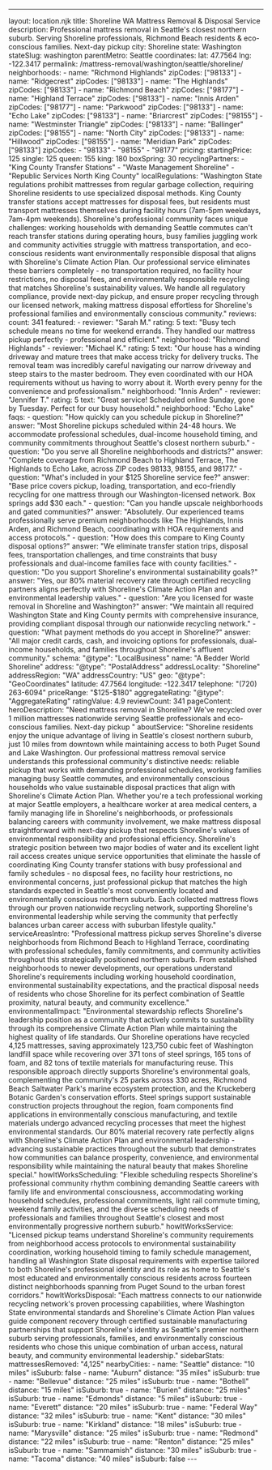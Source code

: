 ---
layout: location.njk
title: Shoreline WA Mattress Removal & Disposal Service
description: Professional mattress removal in Seattle's closest northern suburb. Serving Shoreline professionals, Richmond Beach residents & eco-conscious families. Next-day pickup
city: Shoreline state: Washington stateSlug: washington parentMetro: Seattle coordinates: lat: 47.7564 lng: -122.3417
permalink: /mattress-removal/washington/seattle/shoreline/ neighborhoods: - name: "Richmond Highlands" zipCodes: ["98133"] - name: "Ridgecrest" zipCodes: ["98133"] - name: "The Highlands" zipCodes: ["98133"] - name: "Richmond Beach" zipCodes: ["98177"] - name: "Highland Terrace" zipCodes: ["98133"] - name: "Innis Arden" zipCodes: ["98177"] - name: "Parkwood" zipCodes: ["98133"] - name: "Echo Lake" zipCodes: ["98133"] - name: "Briarcrest" zipCodes: ["98155"] - name: "Westminster Triangle" zipCodes: ["98133"] - name: "Ballinger" zipCodes: ["98155"] - name: "North City" zipCodes: ["98133"] - name: "Hillwood" zipCodes: ["98155"] - name: "Meridian Park" zipCodes: ["98133"] zipCodes: - "98133" - "98155" - "98177" pricing: startingPrice: 125 single: 125 queen: 155 king: 180 boxSpring: 30 recyclingPartners: - "King County Transfer Stations" - "Waste Management Shoreline" - "Republic Services North King County" localRegulations: "Washington State regulations prohibit mattresses from regular garbage collection, requiring Shoreline residents to use specialized disposal methods. King County transfer stations accept mattresses for disposal fees, but residents must transport mattresses themselves during facility hours (7am-5pm weekdays, 7am-4pm weekends). Shoreline's professional community faces unique challenges: working households with demanding Seattle commutes can't reach transfer stations during operating hours, busy families juggling work and community activities struggle with mattress transportation, and eco-conscious residents want environmentally responsible disposal that aligns with Shoreline's Climate Action Plan. Our professional service eliminates these barriers completely - no transportation required, no facility hour restrictions, no disposal fees, and environmentally responsible recycling that matches Shoreline's sustainability values. We handle all regulatory compliance, provide next-day pickup, and ensure proper recycling through our licensed network, making mattress disposal effortless for Shoreline's professional families and environmentally conscious community." reviews: count: 341 featured: - reviewer: "Sarah M." rating: 5 text: "Busy tech schedule means no time for weekend errands. They handled our mattress pickup perfectly - professional and efficient." neighborhood: "Richmond Highlands" - reviewer: "Michael K." rating: 5 text: "Our house has a winding driveway and mature trees that make access tricky for delivery trucks. The removal team was incredibly careful navigating our narrow driveway and steep stairs to the master bedroom. They even coordinated with our HOA requirements without us having to worry about it. Worth every penny for the convenience and professionalism." neighborhood: "Innis Arden" - reviewer: "Jennifer T." rating: 5 text: "Great service! Scheduled online Sunday, gone by Tuesday. Perfect for our busy household." neighborhood: "Echo Lake" faqs: - question: "How quickly can you schedule pickup in Shoreline?" answer: "Most Shoreline pickups scheduled within 24-48 hours. We accommodate professional schedules, dual-income household timing, and community commitments throughout Seattle's closest northern suburb." - question: "Do you serve all Shoreline neighborhoods and districts?" answer: "Complete coverage from Richmond Beach to Highland Terrace, The Highlands to Echo Lake, across ZIP codes 98133, 98155, and 98177." - question: "What's included in your $125 Shoreline service fee?" answer: "Base price covers pickup, loading, transportation, and eco-friendly recycling for one mattress through our Washington-licensed network. Box springs add $30 each." - question: "Can you handle upscale neighborhoods and gated communities?" answer: "Absolutely. Our experienced teams professionally serve premium neighborhoods like The Highlands, Innis Arden, and Richmond Beach, coordinating with HOA requirements and access protocols." - question: "How does this compare to King County disposal options?" answer: "We eliminate transfer station trips, disposal fees, transportation challenges, and time constraints that busy professionals and dual-income families face with county facilities." - question: "Do you support Shoreline's environmental sustainability goals?" answer: "Yes, our 80% material recovery rate through certified recycling partners aligns perfectly with Shoreline's Climate Action Plan and environmental leadership values." - question: "Are you licensed for waste removal in Shoreline and Washington?" answer: "We maintain all required Washington State and King County permits with comprehensive insurance, providing compliant disposal through our nationwide recycling network." - question: "What payment methods do you accept in Shoreline?" answer: "All major credit cards, cash, and invoicing options for professionals, dual-income households, and families throughout Shoreline's affluent community." schema: "@type": "LocalBusiness" name: "A Bedder World Shoreline" address: "@type": "PostalAddress" addressLocality: "Shoreline" addressRegion: "WA" addressCountry: "US" geo: "@type": "GeoCoordinates" latitude: 47.7564 longitude: -122.3417 telephone: "(720) 263-6094" priceRange: "$125-$180" aggregateRating: "@type": "AggregateRating" ratingValue: 4.9 reviewCount: 341 pageContent: heroDescription: "Need mattress removal in Shoreline? We've recycled over 1 million mattresses nationwide serving Seattle professionals and eco-conscious families. Next-day pickup " aboutService: "Shoreline residents enjoy the unique advantage of living in Seattle's closest northern suburb, just 10 miles from downtown while maintaining access to both Puget Sound and Lake Washington. Our professional mattress removal service understands this professional community's distinctive needs: reliable pickup that works with demanding professional schedules, working families managing busy Seattle commutes, and environmentally conscious households who value sustainable disposal practices that align with Shoreline's Climate Action Plan. Whether you're a tech professional working at major Seattle employers, a healthcare worker at area medical centers, a family managing life in Shoreline's neighborhoods, or professionals balancing careers with community involvement, we make mattress disposal straightforward with next-day pickup that respects Shoreline's values of environmental responsibility and professional efficiency. Shoreline's strategic position between two major bodies of water and its excellent light rail access creates unique service opportunities that eliminate the hassle of coordinating King County transfer stations with busy professional and family schedules - no disposal fees, no facility hour restrictions, no environmental concerns, just professional pickup that matches the high standards expected in Seattle's most conveniently located and environmentally conscious northern suburb. Each collected mattress flows through our proven nationwide recycling network, supporting Shoreline's environmental leadership while serving the community that perfectly balances urban career access with suburban lifestyle quality." serviceAreasIntro: "Professional mattress pickup serves Shoreline's diverse neighborhoods from Richmond Beach to Highland Terrace, coordinating with professional schedules, family commitments, and community activities throughout this strategically positioned northern suburb. From established neighborhoods to newer developments, our operations understand Shoreline's requirements including working household coordination, environmental sustainability expectations, and the practical disposal needs of residents who chose Shoreline for its perfect combination of Seattle proximity, natural beauty, and community excellence." environmentalImpact: "Environmental stewardship reflects Shoreline's leadership position as a community that actively commits to sustainability through its comprehensive Climate Action Plan while maintaining the highest quality of life standards. Our Shoreline operations have recycled 4,125 mattresses, saving approximately 123,750 cubic feet of Washington landfill space while recovering over 371 tons of steel springs, 165 tons of foam, and 82 tons of textile materials for manufacturing reuse. This responsible approach directly supports Shoreline's environmental goals, complementing the community's 25 parks across 330 acres, Richmond Beach Saltwater Park's marine ecosystem protection, and the Kruckeberg Botanic Garden's conservation efforts. Steel springs support sustainable construction projects throughout the region, foam components find applications in environmentally conscious manufacturing, and textile materials undergo advanced recycling processes that meet the highest environmental standards. Our 80% material recovery rate perfectly aligns with Shoreline's Climate Action Plan and environmental leadership - advancing sustainable practices throughout the suburb that demonstrates how communities can balance prosperity, convenience, and environmental responsibility while maintaining the natural beauty that makes Shoreline special." howItWorksScheduling: "Flexible scheduling respects Shoreline's professional community rhythm combining demanding Seattle careers with family life and environmental consciousness, accommodating working household schedules, professional commitments, light rail commute timing, weekend family activities, and the diverse scheduling needs of professionals and families throughout Seattle's closest and most environmentally progressive northern suburb." howItWorksService: "Licensed pickup teams understand Shoreline's community requirements from neighborhood access protocols to environmental sustainability coordination, working household timing to family schedule management, handling all Washington State disposal requirements with expertise tailored to both Shoreline's professional identity and its role as home to Seattle's most educated and environmentally conscious residents across fourteen distinct neighborhoods spanning from Puget Sound to the urban forest corridors." howItWorksDisposal: "Each mattress connects to our nationwide recycling network's proven processing capabilities, where Washington State environmental standards and Shoreline's Climate Action Plan values guide component recovery through certified sustainable manufacturing partnerships that support Shoreline's identity as Seattle's premier northern suburb serving professionals, families, and environmentally conscious residents who chose this unique combination of urban access, natural beauty, and community environmental leadership." sidebarStats: mattressesRemoved: "4,125" nearbyCities: - name: "Seattle" distance: "10 miles" isSuburb: false - name: "Auburn" distance: "35 miles" isSuburb: true - name: "Bellevue" distance: "25 miles" isSuburb: true - name: "Bothell" distance: "15 miles" isSuburb: true - name: "Burien" distance: "25 miles" isSuburb: true - name: "Edmonds" distance: "5 miles" isSuburb: true - name: "Everett" distance: "20 miles" isSuburb: true - name: "Federal Way" distance: "32 miles" isSuburb: true - name: "Kent" distance: "30 miles" isSuburb: true - name: "Kirkland" distance: "18 miles" isSuburb: true - name: "Marysville" distance: "25 miles" isSuburb: true - name: "Redmond" distance: "22 miles" isSuburb: true - name: "Renton" distance: "25 miles" isSuburb: true - name: "Sammamish" distance: "30 miles" isSuburb: true - name: "Tacoma" distance: "40 miles" isSuburb: false ---